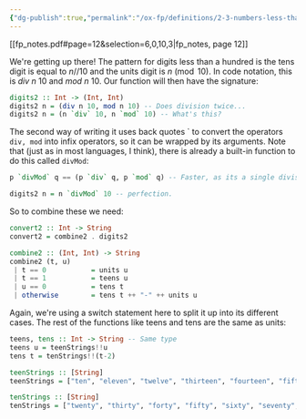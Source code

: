 ```yaml
---
{"dg-publish":true,"permalink":"/ox-fp/definitions/2-3-numbers-less-than-100/"}
---
```


[[fp_notes.pdf#page=12&selection=6,0,10,3|fp_notes, page 12]]

We're getting up there! The pattern for digits less than a hundred is the tens digit is equal to $n // 10$ and the units digit is $n \pmod{10}$. In code notation, this is $div\ n\ 10$ and $mod\ n\ 10.$ Our function will then have the signature:

```haskell
digits2 :: Int -> (Int, Int)
digits2 n = (div n 10, mod n 10) -- Does division twice...
digits2 n = (n `div` 10, n `mod` 10) -- What's this?
```

The second way of writing it uses back quotes \` to convert the operators `div, mod` into infix operators, so it can be wrapped by its arguments. Note that (just as in most languages, I think), there is already a built-in function to do this called `divMod`:

```haskell
p `divMod` q == (p `div` q, p `mod` q) -- Faster, as its a single division.

digits2 n = n `divMod` 10 -- perfection. 
```

So to combine these we need:

```haskell
convert2 :: Int -> String
convert2 = combine2 . digits2

combine2 :: (Int, Int) -> String
combine2 (t, u)
 | t == 0           = units u
 | t == 1           = teens u
 | u == 0           = tens t
 | otherwise        = tens t ++ "-" ++ units u
```

Again, we're using a switch statement here to split it up into its different cases. The rest of the functions like teens and tens are the same as units:

```haskell
teens, tens :: Int -> String -- Same type
teens u = teenStrings!!u
tens t = tenStrings!!(t-2)

teenStrings :: [String]
teenStrings = ["ten", "eleven", "twelve", "thirteen", "fourteen", "fifteen", "sixteen", "seventeen", "eighteen", "nineteen" ]

tenStrings :: [String]
tenStrings = ["twenty", "thirty", "forty", "fifty", "sixty", "seventy", "eighty", "ninety"]
```
